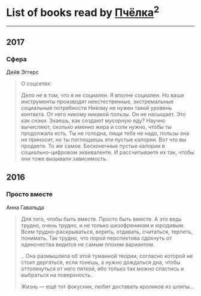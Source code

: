 # List of books read by [Пчёлка](http://vk.com/id70343728)<sup>2</sup>
---

## 2017

### Сфера
Дейв Эггерс
> О соцсетях:
> 
> Дело не в том, что я не социален. Я вполне социален. Но ваши инструменты производят неестественные, экстремальные социальные потребности Никому не нужен такой уровень контакта. От него никому никакой пользы. Он не насыщает. Это как снэки. Знаешь, как создают мусорную еду? Научно вычисляют, сколько именно жира и соли нужно, чтобы ты продолжала есть. Ты не голодна, пищи тебе не надо, пользы она не приносит, но ты поглощаешь эти пустые калории. Вот что вы продаете. То же самое. Бесконечные пустые калории в социально-цифровом эквиваленте. И рассчитываете их так, чтобы они тоже вызывали зависимость.



## 2016

### Просто вместе
Анна Гавальда
> Для того, чтобы быть вместе. Просто быть вместе. А это ведь трудно, очень трудно, и не только шизофреникам и юродивым. Всем трудно-раскрываться, верить, отдавать, считаться, терпеть, понимать. Так трудно, что порой перспектива сдохнуть от одиночества видится не самым плохим вариантом.
> 
> .. Она размышляла об этой туманной теории, согласно которой не стоит дергаться, если тонешь, а нужно дождаться дна, чтобы оттолкнуться от него пяткой, ибо только так можно спастись и выбраться на поверхность..
> 
> Жизнь — ещё тот фокусник, любит доставать кроликов из шляпы...



